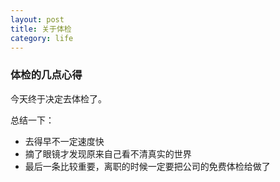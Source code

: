 ```yaml
---
layout: post 
title: 关于体检 
category: life 
---
```


### 体检的几点心得

今天终于决定去体检了。

总结一下：

* 去得早不一定速度快
* 摘了眼镜才发现原来自己看不清真实的世界
* 最后一条比较重要，离职的时候一定要把公司的免费体检给做了

